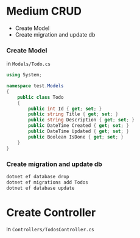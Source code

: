 # Medium CRUD
* Create Model
* Create migration and update db

### Create Model
in `Models/Todo.cs`
```cs
using System;

namespace test.Models
{
    public class Todo
    {
        public int Id { get; set; }
        public string Title { get; set; }
        public string Description { get; set; }
        public DateTime Created { get; set; }
        public DateTime Updated { get; set; }
        public Boolean IsDone { get; set; }
    }
}
```
### Create migration and update db
```sh
dotnet ef database drop
dotnet ef migrations add Todos
dotnet ef database update
```
# Create Controller
in `Controllers/TodosController.cs`
```cs

```
